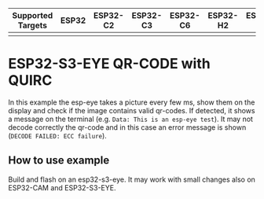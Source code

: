 | Supported Targets | ESP32 | ESP32-C2 | ESP32-C3 | ESP32-C6 | ESP32-H2 | ESP32-S2 | ESP32-S3 |
| ------ | ----- | -------- | -------- | -------- | -------- | -------- | -------- |
|  |  |  |  |  |  |  |  |X|
# ESP32-S3-EYE QR-CODE with QUIRC

In this example the esp-eye takes a picture every few ms, show them on the display and check if the image contains valid qr-codes. If detected, it shows a message on the terminal (e.g. `Data: This is an esp-eye test`). It may not decode correctly the qr-code and in this case an error message is shown (`DECODE FAILED: ECC failure`).

## How to use example

Build and flash on an esp32-s3-eye. It may work with small changes also on ESP32-CAM and ESP32-S3-EYE. 
